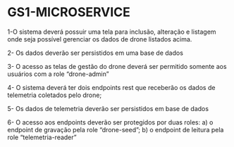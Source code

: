 # GS1-MICROSERVICE

1-O sistema deverá possuir uma tela para inclusão, alteração e listagem onde seja possível gerenciar os dados de drone listados acima.

2- Os dados deverão ser persistidos em uma base de dados

3- O acesso as telas de gestão do drone deverá ser permitido somente aos usuários com a role “drone-admin”

4- O sistema deverá ter dois endpoints rest que receberão os dados de telemetria coletados pelo drone;

5- Os dados de telemetria deverão ser persistidos em base de dados

6- O acesso aos endpoints deverão ser protegidos por duas roles: a) o endpoint de gravação pela role “drone-seed”; b) o endpoint de leitura pela role “telemetria-reader”
